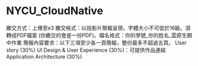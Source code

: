 # NYCU_CloudNative
繳交方式：上傳至e3
繳交格式：以投影片簡報呈現，字體大小不可低於16級。須轉成PDF檔案 (你繳交的會是一份PDF)。檔名格式：你的學號_你的姓名_雲原生期中作業
簡報內容要求：以下三項至少各一頁簡報，整份最多不超過五頁。
User story (30%)
UI Design & User Experience (30%)：可提供作品連結
Application Architecture (30%)
